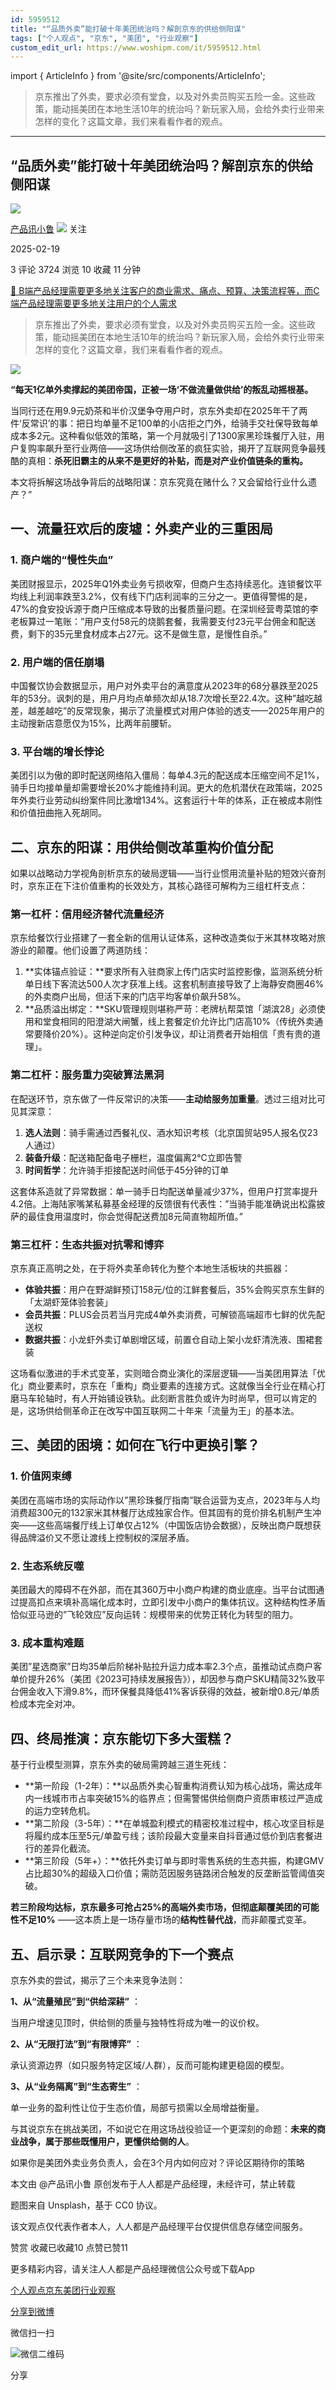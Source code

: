```yaml
---
id: 5959512
title: "“品质外卖”能打破十年美团统治吗？解剖京东的供给侧阳谋"
tags: ["个人观点", "京东", "美团", "行业观察"]
custom_edit_url: https://www.woshipm.com/it/5959512.html
---
```

import { ArticleInfo } from '@site/src/components/ArticleInfo';

<ArticleInfo
    author="产品讯小鲁"
    authorLink="https://www.woshipm.com/u/1286357"
    published="2025-02-19"
    views={3724}
    comments={3}
    collects={10}
/>

> 京东推出了外卖，要求必须有堂食，以及对外卖员购买五险一金。这些政策，能动摇美团在本地生活10年的统治吗？新玩家入局，会给外卖行业带来怎样的变化？这篇文章，我们来看看作者的观点。

---

## “品质外卖”能打破十年美团统治吗？解剖京东的供给侧阳谋

[![](https://static.woshipm.com/view/woshipm_api_def_20231105202635_8364.png?imageView2/1/w/72/h/72/q/100)](https://www.woshipm.com/u/1286357)

[产品讯小鲁](https://www.woshipm.com/u/1286357) ![](https://static.woshipm.com/tag/1101_1@2x.png) 关注

2025-02-19

3 评论 3724 浏览 10 收藏 11 分钟

[🔗 B端产品经理需要更多地关注客户的商业需求、痛点、预算、决策流程等，而C端产品经理需要更多地关注用户的个人需求](https://ke.qidianla.com/courses/bcpm)

> 京东推出了外卖，要求必须有堂食，以及对外卖员购买五险一金。这些政策，能动摇美团在本地生活10年的统治吗？新玩家入局，会给外卖行业带来怎样的变化？这篇文章，我们来看看作者的观点。

![](https://image.woshipm.com/2023/04/17/776c93bc-dcf5-11ed-897e-00163e0b5ff3.png)

**“每天1亿单外卖撑起的美团帝国，正被一场‘不做流量做供给’的叛乱动摇根基。**

当同行还在用9.9元奶茶和半价汉堡争夺用户时，京东外卖却在2025年干了两件‘反常识’的事：把日均单量不足100单的小店拒之门外，给骑手交社保导致每单成本多2元。这种看似低效的策略，第一个月就吸引了1300家黑珍珠餐厅入驻，用户复购率飙升至行业两倍——这场供给侧改革的疯狂实验，揭开了互联网竞争最残酷的真相：**杀死旧霸主的从来不是更好的补贴，而是对产业价值链条的重构。**

本文将拆解这场战争背后的战略阳谋：京东究竟在赌什么？又会留给行业什么遗产？”

## 一、流量狂欢后的废墟：外卖产业的三重困局

### 1\. 商户端的“慢性失血”

美团财报显示，2025年Q1外卖业务亏损收窄，但商户生态持续恶化。连锁餐饮平均线上利润率跌至3.2%，仅有线下门店利润率的三分之一。更值得警惕的是，47%的食安投诉源于商户压缩成本导致的出餐质量问题。在深圳经营粤菜馆的李老板算过一笔账：”用户支付58元的烧鹅套餐，我需要支付23元平台佣金和配送费，剩下的35元里食材成本占27元。这不是做生意，是慢性自杀。”

### 2\. 用户端的信任崩塌

中国餐饮协会数据显示，用户对外卖平台的满意度从2023年的68分暴跌至2025年的53分。讽刺的是，用户月均点单频次却从18.7次增长至22.4次。这种”越吃越差，越差越吃”的反常现象，揭示了流量模式对用户体验的透支——2025年用户的主动搜新店意愿仅为15%，比两年前腰斩。

### 3\. 平台端的增长悖论

美团引以为傲的即时配送网络陷入僵局：每单4.3元的配送成本压缩空间不足1%，骑手日均接单量却需要增长20%才能维持利润。更大的危机潜伏在政策端，2025年外卖行业劳动纠纷案件同比激增134%。这套运行十年的体系，正在被成本刚性和价值扭曲拖入死胡同。

## 二、京东的阳谋：用供给侧改革重构价值分配

如果以战略动力学视角剖析京东的破局逻辑——当行业惯用流量补贴的短效兴奋剂时，京东正在下注价值重构的长效处方，其核心路径可解构为三组杠杆支点：

### 第一杠杆：信用经济替代流量经济

京东给餐饮行业搭建了一套全新的信用认证体系，这种改造类似于米其林攻略对旅游业的颠覆。他们设置了两道防线：

1.  **实体锚点验证：**要求所有入驻商家上传门店实时监控影像，监测系统分析单日线下客流达500人次才获准上线。这套机制直接导致了上海静安商圈46%的外卖商户出局，但活下来的门店平均客单价飙升58%。
2.  **品质溢出绑定：**SKU管理规则堪称严苛：老牌杭帮菜馆「湖滨28」必须使用和堂食相同的阳澄湖大闸蟹，线上套餐定价允许比门店高10%（传统外卖通常要降价20%）。这种逆向定价引发争议，却让消费者开始相信「贵有贵的道理」。

### 第二杠杆：服务重力突破算法黑洞

在配送环节，京东做了一件反常识的决策——**主动给服务加重量**。透过三组对比可见其深意：

1.  **选人法则**：骑手需通过西餐礼仪、酒水知识考核（北京国贸站95人报名仅23人通过）
2.  **装备升级**：配送箱配备电子栅栏，温度偏离2℃立即告警
3.  **时间哲学**：允许骑手拒接配送时间低于45分钟的订单

这套体系造就了异常数据：单一骑手日均配送单量减少37%，但用户打赏率提升4.2倍。上海陆家嘴某私募基金经理的反馈很有代表性：”当骑手能准确说出松露披萨的最佳食用温度时，你会觉得配送费加8元简直物超所值。”

### 第三杠杆：生态共振对抗零和博弈

京东真正高明之处，在于将外卖革命转化为整个本地生活板块的共振器：

*   **体验共振**：用户在野湖鲜预订158元/位的江鲜套餐后，35%会购买京东生鲜的「太湖虾笼体验套装」
*   **会员共振**：PLUS会员若当月完成4单外卖消费，可解锁高端超市七鲜的优先配送权
*   **数据共振**：小龙虾外卖订单剧增区域，前置仓自动上架小龙虾清洗液、围裙套装

这场看似激进的手术式变革，实则暗合商业演化的深层逻辑——当美团用算法「优化」商业要素时，京东在「重构」商业要素的连接方式。这就像当全行业在精心打磨马车轮轴时，有人开始铺设铁轨。此刻断言胜负或许为时尚早，但可以肯定的是，这场供给侧革命正在改写中国互联网二十年来「流量为王」的基本法。

## 三、美团的困境：如何在飞行中更换引擎？

### 1\. 价值网束缚

美团在高端市场的实际动作以”黑珍珠餐厅指南”联合运营为支点，2023年与人均消费超300元的132家米其林餐厅达成独家合作。但其固有的竞价排名机制产生冲突——这些高端餐厅线上订单仅占12%（中国饭店协会数据），反映出商户既想获得品牌溢价又不愿让渡线上控制权的深层矛盾。

### 2\. 生态系统反噬

美团最大的障碍不在外部，而在其360万中小商户构建的商业底座。当平台试图通过提高扣点来填补高端化成本时，立即引发中小商户的集体抗议。这种结构性矛盾恰似亚马逊的”飞轮效应”反向运转：规模带来的优势正转化为转型的阻力。

### 3\. 成本重构难题

美团”星选商家”日均35单后阶梯补贴拉升运力成本率2.3个点，虽推动试点商户客单价提升26%（美团《2023可持续发展报告》），却因参与商户SKU精简32%致平台佣金收入下滑9.8%，而环保餐具降低41%客诉获得的效益，被新增0.8元/单质检成本完全对冲。

## 四、终局推演：京东能切下多大蛋糕？

基于行业模型测算，京东外卖的破局需跨越三道生死线：

*   **第一阶段（1-2年）：**以品质外卖心智重构消费认知为核心战场，需达成年内一线城市市占率突破15%的临界点；但需警惕供给侧商户资质审核过严造成的运力空转危机。
*   **第二阶段（3-5年）：**在单城盈利模式的精密校准过程中，核心攻坚目标是将履约成本压至5元/单盈亏线；该阶段最大变量来自抖音通过低价到店套餐进行的差异化截流。
*   **第三阶段（5年+）：**依托外卖订单与即时零售系统的生态共振，构建GMV占比超30%的超级入口价值；需防范因服务链路闭合触发的反垄断监管阈值突破。

**若三阶段均达标，京东最多可抢占25%的高端外卖市场，但彻底颠覆美团的可能性不足10%** ——这本质上是一场存量市场的**结构性替代战**，而非颠覆式变革。

## 五、启示录：互联网竞争的下一个赛点

京东外卖的尝试，揭示了三个未来竞争法则：

**1、从“流量殖民”到“供给深耕”** ：

当用户增速见顶时，供给侧的质量与独特性将成为唯一的议价权。

**2、从“无限打法”到“有限博弈”** ：

承认资源边界（如只服务特定区域/人群），反而可能构建更稳固的模型。

**3、从“业务隔离”到“生态寄生”** ：

单一业务的盈利性让位于生态价值，局部亏损需以全局增益衡量。

与其说京东在挑战美团，不如说它在用这场战役验证一个更深刻的命题：**未来的商业战争，属于那些既懂用户，更懂供给侧的人**。

如果你是美团外卖业务负责人，会在3个月内如何应对？评论区期待你的策略

本文由 @产品讯小鲁 原创发布于人人都是产品经理，未经许可，禁止转载

题图来自 Unsplash，基于 CC0 协议。

该文观点仅代表作者本人，人人都是产品经理平台仅提供信息存储空间服务。

赞赏 收藏已收藏10 点赞已赞11

更多精彩内容，请关注人人都是产品经理微信公众号或下载App

[个人观点](https://www.woshipm.com/tag/%e4%b8%aa%e4%ba%ba%e8%a7%82%e7%82%b9)[京东](https://www.woshipm.com/tag/%e4%ba%ac%e4%b8%9c)[美团](https://www.woshipm.com/tag/%e7%be%8e%e5%9b%a2)[行业观察](https://www.woshipm.com/tag/%e8%a1%8c%e4%b8%9a%e8%a7%82%e5%af%9f)

[分享到微博](https://service.weibo.com/share/share.php?appkey=2775287854&title=“品质外卖”能打破十年美团统治吗？解剖京东的供给侧阳谋&url=https://www.woshipm.com/it/5959512.html&pic=https://image.woshipm.com/2023/04/17/776c93bc-dcf5-11ed-897e-00163e0b5ff3.png)

微信扫一扫

![微信二维码](https://api.pwmqr.com/qrcode/create/?url=https://www.woshipm.com/it/5959512.html)

分享